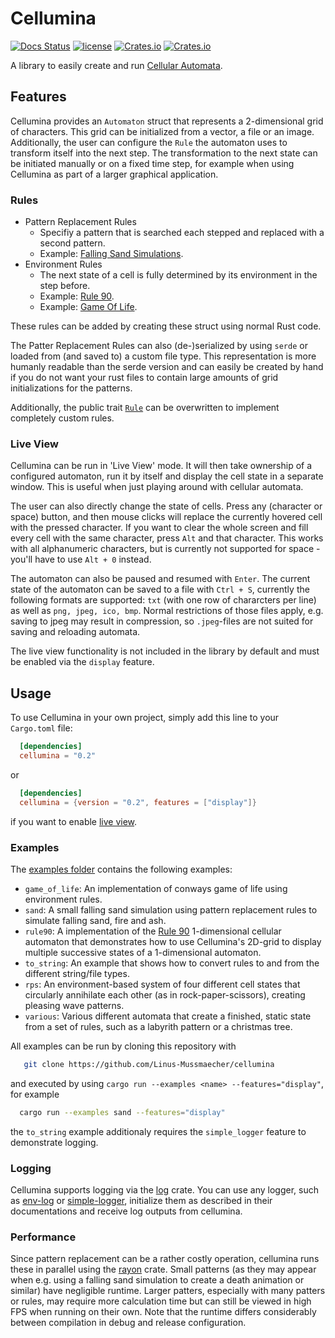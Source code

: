# Cellumina

[![Docs Status](https://docs.rs/mooeye/badge.svg)](https://docs.rs/cellumina)
[![license](https://img.shields.io/badge/license-MIT-blue.svg)](https://github.com/Linus-Mussmaecher/cellumina/blob/main/LICENSE)
[![Crates.io](https://img.shields.io/crates/v/cellumina.svg)](https://crates.io/crates/cellumina)
[![Crates.io](https://img.shields.io/crates/d/cellumina.svg)](https://crates.io/crates/cellumina)

A library to easily create and run [Cellular Automata](https://en.wikipedia.org/wiki/Cellular_automaton).

## Features

Cellumina provides an ```Automaton``` struct that represents a 2-dimensional grid of characters.
This grid can be initialized from a vector, a file or an image.
Additionally, the user can configure the ```Rule``` the automaton uses to transform itself into the next step.
The transformation to the next state can be initiated manually or on a fixed time step, for example when using Cellumina as part of a larger graphical application.

### Rules

* Pattern Replacement Rules
  * Specifiy a pattern that is searched each stepped and replaced with a second pattern.
  * Example: [Falling Sand Simulations](https://w-shadow.com/blog/2009/09/29/falling-sand-style-water-simulation/).
* Environment Rules
  * The next state of a cell is fully determined by its environment in the step before.
  * Example: [Rule 90](https://en.wikipedia.org/wiki/Rule_90).
  * Example: [Game Of Life](https://en.wikipedia.org/wiki/Conway%27s_Game_of_Life).

These rules can be added by creating these struct using normal Rust code.

The Patter Replacement Rules can also (de-)serialized by using ```serde``` or loaded from (and saved to) a custom file type.
This representation is more humanly readable than the serde version and can easily be created by hand if you do not want your rust files to contain large amounts of grid initializations for the patterns.

Additionally, the public trait [```Rule```](https://docs.rs/cellumina/latest/cellumina/rule/trait.Rule.html) can be overwritten to implement completely custom rules.

### Live View

Cellumina can be run in 'Live View' mode.
It will then take ownership of a configured automaton, run it by itself and display the cell state in a separate window.
This is useful when just playing around with cellular automata.

The user can also directly change the state of cells. Press any (character or space) button, and then mouse clicks will replace the currently hovered cell with the pressed character.
If you want to clear the whole screen and fill every cell with the same character, press ```Alt``` and that character.
This works with all alphanumeric characters, but is currently not supported for space - you'll have to use ```Alt + 0``` instead.

The automaton can also be paused and resumed with ```Enter```.
The current state of the automaton can be saved to a file with ```Ctrl + S```, currently the following formats are supported: ```txt``` (with one row of chararcters per line) as well as ```png, jpeg, ico, bmp```. Normal restrictions of those files apply, e.g. saving to jpeg may result in compression, so ```.jpeg```-files are not suited for saving and reloading automata.

The live view functionality is not included in the library by default and must be enabled via the ```display``` feature.

## Usage

To use Cellumina in your own project, simply add this line to your ```Cargo.toml``` file:
```toml
  [dependencies]
  cellumina = "0.2"
```
or
```toml
  [dependencies]
  cellumina = {version = "0.2", features = ["display"]}
```
if you want to enable [live view](#live-view).

### Examples

The [examples folder](https://github.com/Linus-Mussmaecher/cellumina/tree/master/examples) contains the following examples:

 * ```game_of_life```: An implementation of conways game of life using environment rules.
 * ```sand```: A small falling sand simulation using pattern replacement rules to simulate falling sand, fire and ash.
 * ```rule90```: A implementation of the [Rule 90](https://en.wikipedia.org/wiki/Rule_90) 1-dimensional cellular automaton that demonstrates how to use Cellumina's 2D-grid to display multiple successive states of a 1-dimensional automaton.
 * ```to_string```: An example that shows how to convert rules to and from the different string/file types.
 * ```rps```: An environment-based system of four different cell states that circularly annihilate each other (as in rock-paper-scissors), creating pleasing wave patterns.
 * ```various```: Various different automata that create a finished, static state from a set of rules, such as a labyrith pattern or a christmas tree.

 All examples can be run by cloning this repository with
 ```bash
    git clone https://github.com/Linus-Mussmaecher/cellumina
 ```
 and executed by using ```cargo run --examples <name> --features="display"```, for example
  ```bash
    cargo run --examples sand --features="display"
  ```
 the ```to_string``` example additionaly requires the ```simple_logger``` feature to demonstrate logging.

### Logging

Cellumina supports logging via the [log](https://docs.rs/log/latest/log/) crate.
You can use any logger, such as [env-log](https://docs.rs/env_logger/latest/env_logger/) or [simple-logger](https://docs.rs/simple_logger/latest/simple_logger/), initialize them as described in their documentations and receive log outputs from cellumina.

### Performance

Since pattern replacement can be a rather costly operation, cellumina runs these in parallel using the [rayon](https://github.com/rayon-rs/rayon) crate.
Small patterns (as they may appear when e.g. using a falling sand simulation to create a death animation or similar) have negligible runtime.
Larger patters, especially with many patters or rules, may require more calculation time but can still be viewed in high FPS when running on their own.
Note that the runtime differs considerably between compilation in debug and release configuration.